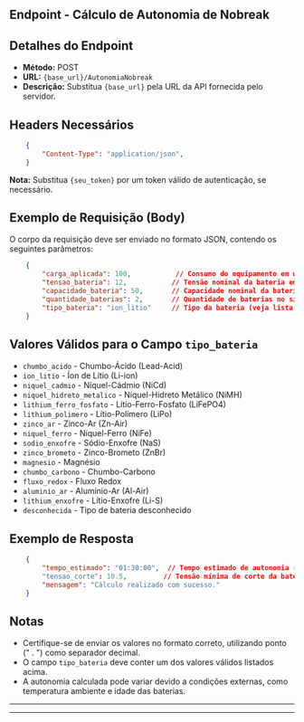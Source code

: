 Endpoint - Cálculo de Autonomia de Nobreak
------------------------------------------

Detalhes do Endpoint
--------------------

* **Método:** POST
* **URL:** `{base_url}/AutonomiaNobreak`
* **Descrição:** Substitua `{base_url}` pela URL da API fornecida pelo servidor.

Headers Necessários
-------------------
```json
    {
        "Content-Type": "application/json",
    }
```

**Nota:** Substitua `{seu_token}` por um token válido de autenticação, se necessário.

Exemplo de Requisição (Body)
----------------------------

O corpo da requisição deve ser enviado no formato JSON, contendo os seguintes parâmetros:
```json
    {
        "carga_aplicada": 100,           // Consumo do equipamento em watts (W)
        "tensao_bateria": 12,           // Tensão nominal da bateria em volts (V)
        "capacidade_bateria": 50,       // Capacidade nominal da bateria em ampere-hora (Ah)
        "quantidade_baterias": 2,       // Quantidade de baterias no sistema
        "tipo_bateria": "ion_litio"     // Tipo da bateria (veja lista de valores válidos)
    }
```

Valores Válidos para o Campo `tipo_bateria`
-------------------------------------------

* `chumbo_acido` - Chumbo-Ácido (Lead-Acid)
* `ion_litio` - Íon de Lítio (Li-ion)
* `niquel_cadmio` - Níquel-Cádmio (NiCd)
* `niquel_hidreto_metalico` - Níquel-Hidreto Metálico (NiMH)
* `lithium_ferro_fosfato` - Lítio-Ferro-Fosfato (LiFePO4)
* `lithium_polimero` - Lítio-Polímero (LiPo)
* `zinco_ar` - Zinco-Ar (Zn-Air)
* `niquel_ferro` - Níquel-Ferro (NiFe)
* `sodio_enxofre` - Sódio-Enxofre (NaS)
* `zinco_brometo` - Zinco-Brometo (ZnBr)
* `magnesio` - Magnésio
* `chumbo_carbono` - Chumbo-Carbono
* `fluxo_redox` - Fluxo Redox
* `aluminio_ar` - Alumínio-Ar (Al-Air)
* `lithium_enxofre` - Lítio-Enxofre (Li-S)
* `desconhecida` - Tipo de bateria desconhecido

Exemplo de Resposta
-------------------
```json
    {
        "tempo_estimado": "01:30:00",  // Tempo estimado de autonomia (HH:MM:SS)
        "tensao_corte": 10.5,         // Tensão mínima de corte da bateria em volts (V)
        "mensagem": "Cálculo realizado com sucesso."
    }
```

Notas
-----

* Certifique-se de enviar os valores no formato correto, utilizando ponto (" . ") como separador decimal.
* O campo `tipo_bateria` deve conter um dos valores válidos listados acima.
* A autonomia calculada pode variar devido a condições externas, como temperatura ambiente e idade das baterias.
---
---
